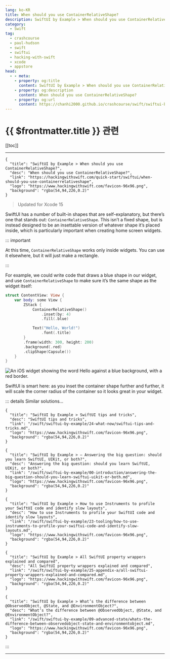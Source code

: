 ```yaml
---
lang: ko-KR
title: When should you use ContainerRelativeShape?
description: SwiftUI by Example > When should you use ContainerRelativeShape?
category:
  - Swift
tag: 
  - crashcourse
  - paul-hudson
  - swift
  - swiftui
  - hacking-with-swift
  - xcode
  - appstore
head:
  - - meta:
    - property: og:title
      content: SwiftUI by Example > When should you use ContainerRelativeShape?
    - property: og:description
      content: When should you use ContainerRelativeShape?
    - property: og:url
      content: https://chanhi2000.github.io/crashcourse/swift/swiftui-by-example/03-images-shapes-and-media/when-should-you-use-containerrelativeshape.html
---
```


# {{ $frontmatter.title }} 관련

[[toc]]

---

```component VPCard
{
  "title": "SwiftUI by Example > When should you use ContainerRelativeShape?",
  "desc": "When should you use ContainerRelativeShape?",
  "link": "https://hackingwithswift.com/quick-start/swiftui/when-should-you-use-containerrelativeshape",
  "logo": "https://www.hackingwithswift.com/favicon-96x96.png",
  "background": "rgba(54,94,226,0.2)"
}
```

> Updated for Xcode 15

SwiftUI has a number of built-in shapes that are self-explanatory, but there’s one that stands out: `ContainerRelativeShape`. This isn’t a fixed shape, but is instead designed to be an insettable version of whatever shape it’s placed inside, which is particularly important when creating home screen widgets.

::: important

At this time, `ContainerRelativeShape` works only inside widgets. You can use it elsewhere, but it will just make a rectangle.

:::

For example, we could write code that draws a blue shape in our widget, and use `ContainerRelativeShape` to make sure it’s the same shape as the widget itself:

```swift
struct ContentView: View {    
    var body: some View {
        ZStack {
            ContainerRelativeShape()
                .inset(by: 4)
                .fill(.blue)

            Text("Hello, World!")
                .font(.title)
        }
        .frame(width: 300, height: 200)
        .background(.red)
        .clipShape(Capsule())
    }
}
```

![An iOS widget showing the word Hello against a blue background, with a red border.](https://www.hackingwithswift.com/img/books/quick-start/swiftui/when-should-you-use-containerrelativeshape~dark.png)

SwiftUI is smart here: as you inset the container shape further and further, it will scale the corner radius of the container so it looks great in your widget.

::: details Similar solutions…

```component VPCard
{
  "title": "SwiftUI by Example > SwiftUI tips and tricks",
  "desc": "SwiftUI tips and tricks",
  "link": "/swift/swiftui-by-example/24-what-now/swiftui-tips-and-tricks.md",
  "logo": "https://www.hackingwithswift.com/favicon-96x96.png",
  "background": "rgba(54,94,226,0.2)"
}
```

```component VPCard
{
  "title": "SwiftUI by Example > – Answering the big question: should you learn SwiftUI, UIKit, or both?",
  "desc": "Answering the big question: should you learn SwiftUI, UIKit, or both?",
  "link": "/swift/swiftui-by-example/00-introduction/answering-the-big-question-should-you-learn-swiftui-uikit-or-both.md",
  "logo": "https://www.hackingwithswift.com/favicon-96x96.png",
  "background": "rgba(54,94,226,0.2)"
}
```

```component VPCard
{
  "title": "SwiftUI by Example > How to use Instruments to profile your SwiftUI code and identify slow layouts",
  "desc": "How to use Instruments to profile your SwiftUI code and identify slow layouts",
  "link": "/swift/swiftui-by-example/23-tooling/how-to-use-instruments-to-profile-your-swiftui-code-and-identify-slow-layouts.md",
  "logo": "https://www.hackingwithswift.com/favicon-96x96.png",
  "background": "rgba(54,94,226,0.2)"
}
```

```component VPCard
{
  "title": "SwiftUI by Example > All SwiftUI property wrappers explained and compared",
  "desc": "All SwiftUI property wrappers explained and compared",
  "link": "/swift/swiftui-by-example/25-appendix-a/all-swiftui-property-wrappers-explained-and-compared.md",
  "logo": "https://www.hackingwithswift.com/favicon-96x96.png",
  "background": "rgba(54,94,226,0.2)"
}
```

```component VPCard
{
  "title": "SwiftUI by Example > What’s the difference between @ObservedObject, @State, and @EnvironmentObject?",
  "desc": "What’s the difference between @ObservedObject, @State, and @EnvironmentObject?",
  "link": "/swift/swiftui-by-example/09-advanced-state/whats-the-difference-between-observedobject-state-and-environmentobject.md",
  "logo": "https://www.hackingwithswift.com/favicon-96x96.png",
  "background": "rgba(54,94,226,0.2)"
}
```

:::

---

<TagLinks />
